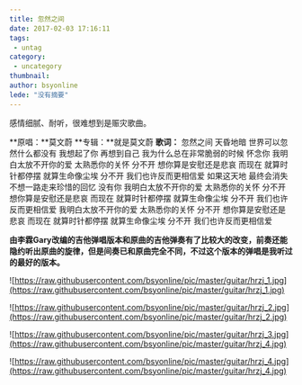 ```yaml
---
title: 忽然之间
date: 2017-02-03 17:16:11
tags:
 - untag
category: 
 - uncategory
thumbnail: 
author: bsyonline
lede: "没有摘要"
---
```

感情细腻、耐听，很难想到是赈灾歌曲。
<!-- more -->
**原唱：**莫文蔚
**专辑：**就是莫文蔚
**歌词：**
忽然之间 天昏地暗
世界可以忽然什么都没有
我想起了你 再想到自己
我为什么总在非常脆弱的时候 怀念你
我明白太放不开你的爱 太熟悉你的关怀
分不开 想你算是安慰还是悲哀
而现在 就算时针都停摆 就算生命像尘埃
分不开 我们也许反而更相信爱
如果这天地 最终会消失
不想一路走来珍惜的回忆 没有你
我明白太放不开你的爱 太熟悉你的关怀
分不开 想你算是安慰还是悲哀
而现在 就算时针都停摆 就算生命像尘埃
分不开 我们也许反而更相信爱
我明白太放不开你的爱 太熟悉你的关怀
分不开 想你算是安慰还是悲哀
而现在 就算时针都停摆 就算生命像尘埃
分不开 我们也许反而更相信爱


**由李霖Gary改编的吉他弹唱版本和原曲的吉他弹奏有了比较大的改变，前奏还能隐约听出原曲的旋律，但是间奏已和原曲完全不同，不过这个版本的弹唱是我听过的最好的版本。**


![https://raw.githubusercontent.com/bsyonline/pic/master/guitar/hrzj_1.jpg](https://raw.githubusercontent.com/bsyonline/pic/master/guitar/hrzj_1.jpg)

![https://raw.githubusercontent.com/bsyonline/pic/master/guitar/hrzj_2.jpg](https://raw.githubusercontent.com/bsyonline/pic/master/guitar/hrzj_2.jpg)

![https://raw.githubusercontent.com/bsyonline/pic/master/guitar/hrzj_3.jpg](https://raw.githubusercontent.com/bsyonline/pic/master/guitar/hrzj_4.jpg)

![https://raw.githubusercontent.com/bsyonline/pic/master/guitar/hrzj_4.jpg](https://raw.githubusercontent.com/bsyonline/pic/master/guitar/hrzj_4.jpg)
